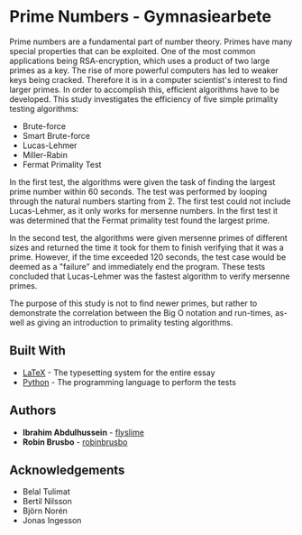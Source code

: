 # Prime Numbers - Gymnasiearbete

Prime numbers are a fundamental part of number theory. Primes have many special
properties that can be exploited. One of the most common applications being
RSA-encryption, which uses a product of two large primes as a key. The rise of
more powerful computers has led to weaker keys being cracked. Therefore it is in
a computer scientist's interest to find larger primes. In order to accomplish
this, efficient algorithms have to be developed. This study investigates the
efficiency of five simple primality testing algorithms:

- Brute-force
- Smart Brute-force
- Lucas-Lehmer
- Miller-Rabin
- Fermat Primality Test

In the first test, the algorithms were given the task of finding the largest
prime number within 60 seconds. The test was performed by looping through the
natural numbers starting from 2. The first test could not include
Lucas-Lehmer, as it only works for mersenne numbers. In the first test it was
determined that the Fermat primality test found the largest prime.

In the second test, the algorithms were given mersenne primes of different sizes
and returned the time it took for them to finish verifying that it was a prime.
However, if the time exceeded 120 seconds, the test case would be deemed as a
"failure" and immediately end the program. These tests concluded that
Lucas-Lehmer was the fastest algorithm to verify mersenne primes. 

The purpose of this study is not to find newer primes, but rather to demonstrate
the correlation between the Big O notation and run-times, as-well as giving an
introduction to primality testing algorithms. 

## Built With

-   [LaTeX](https://www.latex-project.org/) - The typesetting system for the entire essay
-   [Python](https://www.python.org/) - The programming language to perform the tests

## Authors

-   **Ibrahim Abdulhussein** - [flyslime](https://github.com/flyslime)
-   **Robin Brusbo** - [robinbrusbo](https://github.com/robinbrusbo)

## Acknowledgements

-   Belal Tulimat 
-   Bertil Nilsson
-   Björn Norén
-   Jonas Ingesson
